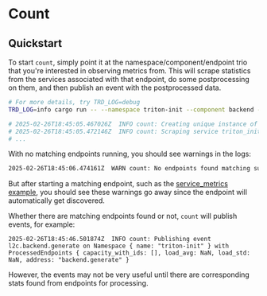 # Count

## Quickstart

To start `count`, simply point it at the namespace/component/endpoint trio that
you're interested in observing metrics from. This will scrape statistics from
the services associated with that endpoint, do some postprocessing on them,
and then publish an event with the postprocessed data.

```bash
# For more details, try TRD_LOG=debug
TRD_LOG=info cargo run -- --namespace triton-init --component backend --endpoint generate

# 2025-02-26T18:45:05.467026Z  INFO count: Creating unique instance of Count at triton-init/components/count/instance
# 2025-02-26T18:45:05.472146Z  INFO count: Scraping service triton_init_backend_720278f8 and filtering on subject triton_init_backend_720278f8.generate
# ...
```

With no matching endpoints running, you should see warnings in the logs:
```bash
2025-02-26T18:45:06.474161Z  WARN count: No endpoints found matching subject triton_init_backend_720278f8.generate
```

But after starting a matching endpoint, such as the
[service_metrics example](examples/rust/service_metrics/src/bin/server.rs),
you should see these warnings go away since the endpoint will automatically
get discovered.

Whether there are matching endpoints found or not, `count` will publish events, for example:
```
2025-02-26T18:45:46.501874Z  INFO count: Publishing event l2c.backend.generate on Namespace { name: "triton-init" } with ProcessedEndpoints { capacity_with_ids: [], load_avg: NaN, load_std: NaN, address: "backend.generate" }
```

However, the events may not be very useful until there are corresponding stats found from endpoints for processing.
